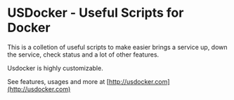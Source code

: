 # USDocker - Useful Scripts for Docker

This is a colletion of useful scripts to make easier brings a service up, down the service, check status
and a lot of other features.
 
Usdocker is highly customizable.

See features, usages and more at [http://usdocker.com](http://usdocker.com)
